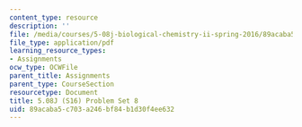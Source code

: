 ```yaml
---
content_type: resource
description: ''
file: /media/courses/5-08j-biological-chemistry-ii-spring-2016/89acaba5c703a246bf84b1d30f4ee632_MIT5_08jS16ps8.pdf
file_type: application/pdf
learning_resource_types:
- Assignments
ocw_type: OCWFile
parent_title: Assignments
parent_type: CourseSection
resourcetype: Document
title: 5.08J (S16) Problem Set 8
uid: 89acaba5-c703-a246-bf84-b1d30f4ee632
---
```

